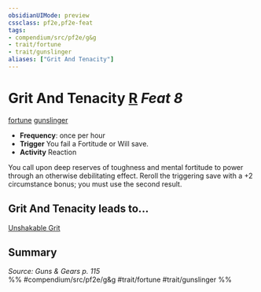 ```yaml
---
obsidianUIMode: preview
cssclass: pf2e,pf2e-feat
tags:
- compendium/src/pf2e/g&g
- trait/fortune
- trait/gunslinger
aliases: ["Grit And Tenacity"]
---
```

# Grit And Tenacity  [R](chapter-9-playing-the-game.md#Actions "Reaction") *Feat 8*  
[fortune](fortune.md "Fortune Effect Trait")  [gunslinger](Reference/Rules/Traits/gunslinger-g-g.md "Gunslinger Class Trait")  

- **Frequency**: once per hour
- **Trigger** You fail a Fortitude or Will save.
- **Activity** Reaction

You call upon deep reserves of toughness and mental fortitude to power through an otherwise debilitating effect. Reroll the triggering save with a +2 circumstance bonus; you must use the second result.

## Grit And Tenacity leads to...

[Unshakable Grit](unshakable-grit-g-g.md)

## Summary

*Source: Guns & Gears p. 115*  
%% #compendium/src/pf2e/g&g #trait/fortune #trait/gunslinger %%